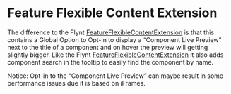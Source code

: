 # Feature Flexible Content Extension

The difference to the Flynt [FeatureFlexibleContentExtension](https://github.com/flyntwp/flynt/tree/master/Components/FeatureFlexibleContentExtension) is that this contains a Global Option to Opt-in to display a “Component Live Preview” next to the title of a component and on hover the preview will getting slightly bigger. Like the Flynt [FeatureFlexibleContentExtension](https://github.com/flyntwp/flynt/tree/master/Components/FeatureFlexibleContentExtension) it also adds component search in the tooltip to easily find the component by name.

Notice: Opt-in to the “Component Live Preview” can maybe result in some performance issues due it is based on iFrames.
